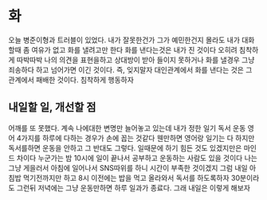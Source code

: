 # 화

오늘 병준이형과 트러블이 있었다. 내가 잘못한건가 그가 예민한건지 몰라도 내가 대화할때 좀 여유가 없고 화를 낼려고만 한다 화를 낸다는것은 내가 진 것이다
오히려 침착하게 따박따박 나의 의견을 표현을하고 상대방이 받아 들이지 못하거나 화를 낼경우 그냥 죄송하다 하고 넘어가면 이긴 것이다. 즉, 잊지말자 대인관계에서 화를 낸다는 것은 그 관계에서 패배한 것이다. 침착하게 행동하자

## 내일할 일, 개선할 점

어깨를 또 못했다. 계속 나에대한 변명만 늘어놓고 있는데 내가 정한 일기 독서 운동 영어 4가지를 하루에 다하는 경우가 손에 꼽는 것같다 웬만하면 영어랑 일기는 다 하지만 독서를하면 운동을 안하고 그 반대도 그렇다. 일때문에 하기 힘든 것도 있겠지만은 마인드 차이다 누군가는 밤 10시에 일이 끝나서 공부하고 운동하는 사람도 있을 것이다 나는 그냥 게을러서 아침에 일어나서 SNS따위를 하니 시간이 부족한 것이겠지 그럼 내일 아침밥 먹기전까지만 하고 8시 이전에는 밥을 먹고 올라와서 독서를 하도록하자 30분이라도 그런뒤 저녁에는 그냥 운동만하면 하루 일과가 종료다. 그래 내일은 이렇게 해보자